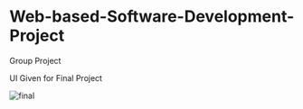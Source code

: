# Web-based-Software-Development-Project
Group Project 


UI Given for Final Project

![final](https://user-images.githubusercontent.com/52202888/170821471-ccadbb26-846d-402c-853a-422f5de3601c.png)


